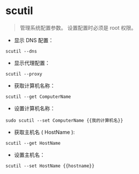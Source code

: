 # scutil

> 管理系统配置参数。
> 设置配置时必须是 root 权限。

- 显示 DNS 配置：

`scutil --dns`

- 显示代理配置：

`scutil --proxy`

- 获取计算机名称：

`scutil --get ComputerName`

- 设置计算机名称：

`sudo scutil --set ComputerName {{我的计算机名}}`

- 获取主机名 ( HostName ):

`scutil --get HostName`

- 设置主机名：

`scutil --set HostName {{hostname}}`
